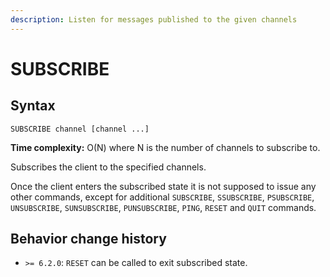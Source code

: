 ```yaml
---
description: Listen for messages published to the given channels
---
```


# SUBSCRIBE

## Syntax

    SUBSCRIBE channel [channel ...]

**Time complexity:** O(N) where N is the number of channels to subscribe to.

Subscribes the client to the specified channels.

Once the client enters the subscribed state it is not supposed to issue any
other commands, except for additional `SUBSCRIBE`, `SSUBSCRIBE`, `PSUBSCRIBE`, `UNSUBSCRIBE`, `SUNSUBSCRIBE`, 
`PUNSUBSCRIBE`, `PING`, `RESET` and `QUIT` commands.

## Behavior change history

*   `>= 6.2.0`: `RESET` can be called to exit subscribed state.